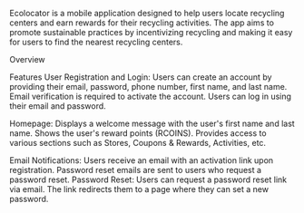 Ecolocator is a mobile application designed to help users locate recycling centers and earn rewards for their recycling activities. The app aims to promote sustainable practices by incentivizing recycling and making it easy for users to find the nearest recycling centers.

Overview

Features
User Registration and Login:
Users can create an account by providing their email, password, phone number, first name, and last name.
Email verification is required to activate the account.
Users can log in using their email and password.

Homepage:
Displays a welcome message with the user's first name and last name.
Shows the user's reward points (RCOINS).
Provides access to various sections such as Stores, Coupons & Rewards, Activities, etc.

Email Notifications:
Users receive an email with an activation link upon registration.
Password reset emails are sent to users who request a password reset.
Password Reset:
Users can request a password reset link via email.
The link redirects them to a page where they can set a new password.
